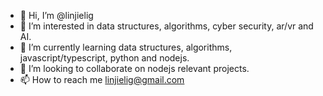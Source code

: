 - 👋 Hi, I’m @linjielig
- 👀 I’m interested in data structures, algorithms, cyber security, ar/vr and AI.
- 🌱 I’m currently learning data structures, algorithms, javascript/typescript, python and nodejs.
- 💞️ I’m looking to collaborate on nodejs relevant projects.
- 📫 How to reach me linjielig@gmail.com

<!---
linjielig/linjielig is a ✨ special ✨ repository because its `README.md` (this file) appears on your GitHub profile.
You can click the Preview link to take a look at your changes.
--->
